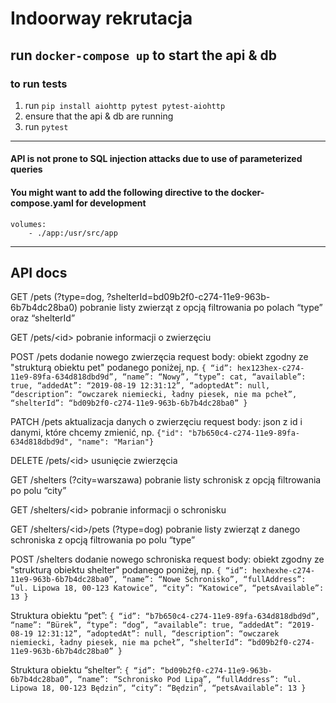 # **Indoorway rekrutacja**

## run `docker-compose up` to start the api & db

### to run tests

1. run `pip install aiohttp pytest pytest-aiohttp`
2. ensure that the api & db are running
3. run `pytest`

***

#### API is not prone to SQL injection attacks due to use of parameterized queries

#### You might want to add the following directive to the docker-compose.yaml for development

```docker
volumes:
    - ./app:/usr/src/app
```

***

## API docs

GET /pets (?type=dog, ?shelterId=bd09b2f0-c274-11e9-963b-6b7b4dc28ba0)
pobranie listy zwierząt z opcją filtrowania po polach “type” oraz “shelterId”

GET /pets/&lt;id&gt;
pobranie informacji o zwierzęciu

POST /pets
dodanie nowego zwierzęcia
request body: obiekt zgodny ze "strukturą obiektu pet" podanego poniżej, np.
`{
    “id”: hex123hex-c274-11e9-89fa-634d818dbd9d”,
    “name”: “Nowy”,
    “type”: cat,
    “available”: true,
    “addedAt”: “2019-08-19 12:31:12”,
    “adoptedAt”: null,
    “description”: “owczarek niemiecki, ładny piesek, nie ma pcheł”,
    “shelterId”: “bd09b2f0-c274-11e9-963b-6b7b4dc28ba0”
}`

PATCH /pets
aktualizacja danych o zwierzęciu
request body: json z id i danymi, które chcemy zmienić, np.
`{"id": "b7b650c4-c274-11e9-89fa-634d818dbd9d", "name": "Marian"}`

DELETE /pets/&lt;id&gt;
usunięcie zwierzęcia

GET /shelters (?city=warszawa)
pobranie listy schronisk z opcją filtrowania po polu “city”

GET /shelters/&lt;id&gt;
pobranie informacji o schronisku

GET /shelters/&lt;id&gt;/pets (?type=dog)
pobranie listy zwierząt z danego schroniska z opcją filtrowania po polu “type”

POST /shelters
dodanie nowego schroniska
request body: obiekt zgodny ze "strukturą obiektu shelter" podanego poniżej, np.
`{
    “id”: hexhexhe-c274-11e9-963b-6b7b4dc28ba0”,
    “name”: “Nowe Schronisko”,
    “fullAddress”: “ul. Lipowa 18, 00-123 Katowice”,
    “city”: “Katowice”,
    “petsAvailable”: 13
}`

Struktura obiektu “pet”:
`{
    “id”: “b7b650c4-c274-11e9-89fa-634d818dbd9d”,
    “name”: “Bürek”,
    “type”: “dog”,
    “available”: true,
    “addedAt”: “2019-08-19 12:31:12”,
    “adoptedAt”: null,
    “description”: “owczarek niemiecki, ładny piesek, nie ma pcheł”,
    “shelterId”: “bd09b2f0-c274-11e9-963b-6b7b4dc28ba0”
}`

Struktura obiektu “shelter”:
`{
    “id”: “bd09b2f0-c274-11e9-963b-6b7b4dc28ba0”,
    “name”: “Schronisko Pod Lipą”,
    “fullAddress”: “ul. Lipowa 18, 00-123 Będzin”,
    “city”: “Będzin”,
    “petsAvailable”: 13
}`
